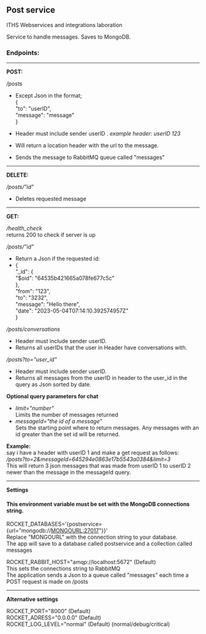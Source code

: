 ## Post service

ITHS Webservices and integrations laboration

Service to handle messages.
Saves to MongoDB.

### Endpoints:

---
**POST:**

*/posts*

- Except Json in the format;   
  {  
  "to": "userID",  
  "message": "message"  
  }

- Header must include sender userID .
  _example header: userID 123_
- Will return a location header with the url to the message.
- Sends the message to RabbitMQ queue called "messages"

---

**DELETE:**

*/posts/"id"*

* Deletes requested message


---
**GET:**

*/health_check*  
returns 200 to check if server is up

*/posts/"id"*

* Return a Json if the requested id:
* {  
  "_id": {  
  "$oid": "64535b421665a078fe677c5c"  
  },  
  "from": "123",  
  "to": "3232",  
  "message": "Hello there",  
  "date": "2023-05-04T07:14:10.392574957Z"  
  }

*/posts/conversations*

* Header must include sender userID.
* Returns all userIDs that the user in Header have conversations with.

*/posts?to="user_id"*

* Header must include sender userID.
* Returns all messages from the userID in header to the user_id in the query as Json sorted by date.

**Optional query parameters for chat**

* _limit="number"_  
  Limits the number of messages returned
* _messageId="the id of a message"_  
  Sets the starting point where to return messages. Any messages with an id greater than the set id will be returned.

**Example:**  
say i have a header with userID 1 and make a get request as follows:  
_/posts?to=2&messageId=645294e0863e17b5543a0384&limit=3_  
This will return 3 json messages that was made from userID 1 to userID 2 newer than the message in the messageId query.

---
**Settings**

#### This environment variable must be set with the MongoDB connections string.

ROCKET_DATABASES='{postservice={url="mongodb://<MONGOURL:27017>"}}'  
Replace "MONGOURL" with the connection string to your database.  
The app will save to a database called postservice and a collection called messages


ROCKET_RABBIT_HOST="amqp://localhost:5672" (Default)  
This sets the connections string to RabbitMQ  
The application sends a Json to a queue called "messages" each time a POST request is made on /posts

---

**Alternative settings**

ROCKET_PORT="8000" (Default)  
ROCKET_ADRESS="0.0.0.0" (Default)  
ROCKET_LOG_LEVEL="normal" (Default) (normal/debug/critical)  



